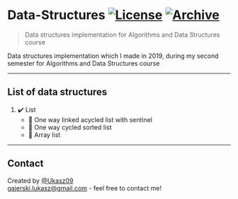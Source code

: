 # Data-Structures [![License](http://img.shields.io/:license-mit-blue.svg?style=flat-square)](https://choosealicense.com/licenses/mit/) [![Archive](https://img.shields.io/badge/repository-archive-lightgrey)](https://github.com/Ukasz09/Algorithms)

> Data structures implementation for Algorithms and Data Structures course 

Data structures implementation which I made in 2019, during my second semester for Algorithms and Data Structures course  

---
## List of data structures
1. ✔️ List <br/>
   - 🔸 One way linked acycled list with sentinel </br>
   - 🔸 One way cycled sorted list </br>
   - 🔸 Array list </br>
---
## Contact
Created by [@Ukasz09](https://github.com/Ukasz09) <br/>
gajerski.lukasz@gmail.com - feel free to contact me!
